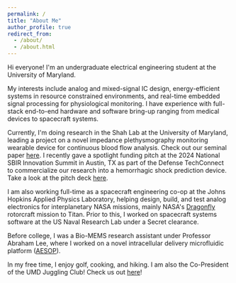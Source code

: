 ```yaml
---
permalink: /
title: "About Me"
author_profile: true
redirect_from: 
  - /about/
  - /about.html
---
```


Hi everyone! I'm an undergraduate electrical engineering student at the University of Maryland. 

My interests include analog and mixed-signal IC design, energy-efficient systems in resource constrained environments, and real-time embedded signal processing for physiological monitoring. I have experience with full-stack end-to-end hardware and software bring-up ranging from medical devices to spacecraft systems. 

Currently, I'm doing research in the Shah Lab at the University of Maryland, leading a project on a novel impedance plethysmography monitoring wearable device for continuous blood flow analysis. Check out our seminal paper [here](https://doi.org/10.1109/MWSCAS60917.2024.10658959). I recently gave a spotlight funding pitch at the 2024 National SBIR Innovation Summit in Austin, TX as part of the Defense TechConnect to commercialize our research into a hemorrhagic shock prediction device. Take a look at the pitch deck [here](http://jermyeworm.github.io/files/DTC_2024_Pitch_Slide_Deck.pdf).

I am also working full-time as a spacecraft engineering co-op at the Johns Hopkins Applied Physics Laboratory, helping design, build, and test analog electronics for interplanetary NASA missions, mainly NASA's [Dragonfly](https://dragonfly.jhuapl.edu/) rotorcraft mission to Titan. Prior to this, I worked on spacecraft systems software at the US Naval Research Lab under a Secret clearance.

Before college, I was a Bio-MEMS research assistant under Professor Abraham Lee, where I worked on a novel intracellular delivery microfluidic platform ([AESOP](https://doi.org/10.1002/advs.202102021)).

In my free time, I enjoy golf, cooking, and hiking. I am also the Co-President of the UMD Juggling Club! Check us out [here](https://www.instagram.com/umdjugglingclub/)!